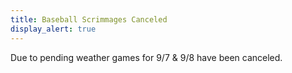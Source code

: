 ```yaml
---
title: Baseball Scrimmages Canceled
display_alert: true
---
```


Due to pending weather games for 9/7 & 9/8 have been canceled.